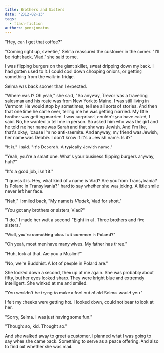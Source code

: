 ```yaml
---
title: Brothers and Sisters
date: '2012-02-13'
tags:
  - flash-fiction
authors: pensjonatus
---
```


"Hey, can I get that coffee?"

"Coming right up, sweetie," Selma reassured the customer in the corner. "I'll be
right back, Vlad," she said to me.

<!-- truncate -->

I was flipping burgers on the giant skillet, sweat dripping down my back. I had
gotten used to it. I could cool down chopping onions, or getting something from
the walk-in fridge.

Selma was back sooner than I expected.

"Where was I? Oh yeah," she said, "So anyway, Trevor was a travelling salesman
and his route was from New York to Maine. I was still living in Vermont. He
would stop by sometimes, tell me all sorts of stories. And then that one time he
came over, telling me he was getting married. My little brother was getting
married. I was surprised, couldn't you have called, I said. No, he wanted to
tell me in person. So asked him who was the girl and he told me her name was
Sarah and that she was Jewish. And I'm like, that's okay, 'cause I'm no
anti-seemite. And anyway, my friend was Jewish, her name was Debbie. I don't
know if it's a Jewish name. Is it?"

"It is," I said. "It's Deborah. A typically Jewish name."

"Yeah, you're a smart one. What's your business flipping burgers anyway, huh?"

"It's a good job, isn't it."

"I guess it is. Hey, what kind of a name is Vlad? Are you from Transylvania? Is
Poland in Transylvania?" hard to say whether she was joking. A little smile
never left her face.

"Nah," I smiled back, "My name is _Vladek_, Vlad for short."

"You got any brothers or sisters, Vlad?"

"I do." I made her wait a second, "Eight in all. Three brothers and five
sisters."

"Well, you're something else. Is it common in Poland?"

"Oh yeah, most men have many wives. My father has three."

"Huh, look at that. Are you a Muslim?"

"No, we're Buddhist. A lot of people in Poland are."

She looked down a second, then up at me again. She was probably about fifty, but
her eyes looked sharp. They were bright blue and extremely intelligent. She
winked at me and smiled.

"You wouldn't be trying to make a fool out of old Selma, would you."

I felt my cheeks were getting hot. I looked down, could not bear to look at her.

"Sorry, Selma. I was just having some fun."

"Thought so, kid. Thought so."

And she walked away to greet a customer. I planned what I was going to say when
she came back. Something to serve as a peace offering. And also to find out
whether she was mad.
